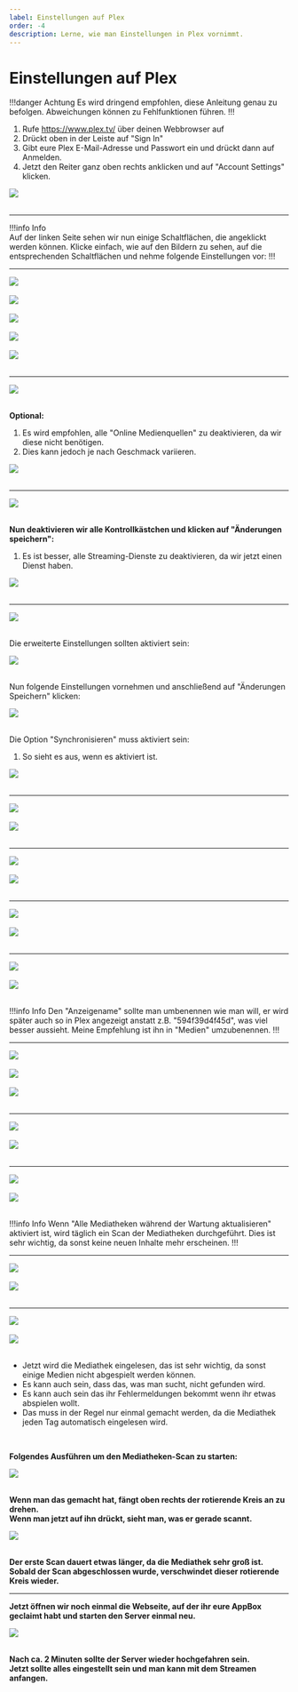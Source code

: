 ```yaml
---
label: Einstellungen auf Plex
order: -4
description: Lerne, wie man Einstellungen in Plex vornimmt.
---
```


# Einstellungen auf Plex

!!!danger Achtung
Es wird dringend empfohlen, diese Anleitung genau zu befolgen. Abweichungen können zu Fehlfunktionen führen.
!!!

1. Rufe https://www.plex.tv/ über deinen Webbrowser auf<br/>
2. Drückt oben in der Leiste auf "Sign In"<br/>
3. Gibt eure Plex E-Mail-Adresse und Passwort ein und drückt dann auf Anmelden.<br/>
4. Jetzt den Reiter ganz oben rechts anklicken und auf "Account Settings" klicken.<br/>

![](https://github.com/U3knOwn/sb-wiki/assets/148533561/b3e765ed-7879-427d-85af-9bf97d5a2aaa)<br/><br/>

---  
  
!!!info Info  
Auf der linken Seite sehen wir nun einige Schaltflächen, die angeklickt werden können.
Klicke einfach, wie auf den Bildern zu sehen, auf die entsprechenden Schaltflächen und nehme folgende Einstellungen vor:
!!!  

---

![](https://github.com/U3knOwn/sb-wiki/assets/148533561/d3d05d5c-2760-461f-90a6-a56f45fe7391)<br/><br/>
![](https://github.com/U3knOwn/sb-wiki/assets/148533561/b388b0d7-f1f4-4f16-a3bb-fdc3fcc7c669)<br/><br/>
![](https://github.com/U3knOwn/sb-wiki/assets/148533561/26f94fe0-cb35-479b-b0dc-6b35310506db)<br/><br/>
![](https://github.com/U3knOwn/sb-wiki/assets/148533561/5dce530b-54a0-4795-92a6-bcd7fe7ad197)<br/><br/>
![](https://github.com/U3knOwn/sb-wiki/assets/148533561/b9c0edaf-451c-4e67-87a2-720d00a05492)<br/><br/>
  
---  
  
![](https://github.com/U3knOwn/sb-wiki/assets/148533561/c82406c4-b9b9-4f6c-b8e8-ff40cc2d361f)<br/><br/>
  
**Optional:**  
1. Es wird empfohlen, alle "Online Medienquellen" zu deaktivieren, da wir diese nicht benötigen.<br/>
2. Dies kann jedoch je nach Geschmack variieren.<br/>
  
![](https://github.com/U3knOwn/sb-wiki/assets/148533561/792a1f4b-af4b-4c44-bdc5-22a355d9d427)<br/><br/>
  
---  
  
![](https://github.com/U3knOwn/sb-wiki/assets/148533561/5fc14e34-3c21-4aa1-9756-a5e2e7a2fc57)<br/><br/>
  
**Nun deaktivieren wir alle Kontrollkästchen und klicken auf "Änderungen speichern":**
1. Es ist besser, alle Streaming-Dienste zu deaktivieren, da wir jetzt einen Dienst haben.<br/>
  
![](https://github.com/U3knOwn/sb-wiki/assets/148533561/3b170793-b9ba-4a70-991b-c3947e5e4f85)<br/><br/>
  
---  
  
![](https://github.com/U3knOwn/sb-wiki/assets/148533561/9435e00b-2ba9-4814-94cb-bff74ebec60b)<br/><br/>
  
Die erweiterte Einstellungen sollten aktiviert sein:<br/>
  
![](https://github.com/U3knOwn/sb-wiki/assets/148533561/2c7d2442-6fa6-4e63-8e46-652375535b42)<br/><br/>
  
Nun folgende Einstellungen vornehmen und anschließend auf "Änderungen Speichern" klicken:<br/>
  
![](https://github.com/U3knOwn/sb-wiki/assets/148533561/6fac64cf-0bd3-4e4a-ad7e-52aca8aabbb5)<br/><br/>
  
Die Option "Synchronisieren" muss aktiviert sein:<br/>
1. So sieht es aus, wenn es aktiviert ist.<br/>
  
![](https://github.com/U3knOwn/sb-wiki/assets/148533561/fec4e685-8530-43c9-a221-87fcdc0adefc)<br/><br/>

--- 

![](https://github.com/U3knOwn/sb-wiki/assets/148533561/260b1f03-1976-47e7-9082-492d11c03a0f)<br/><br/>
![](https://github.com/U3knOwn/sb-wiki/assets/148533561/1de852a3-b5ad-4dd6-8bec-5a453f36ba1d)<br/><br/>

--- 

![](https://github.com/U3knOwn/sb-wiki/assets/148533561/deed08ef-570e-46d0-a06e-2fea45f08998)<br/><br/>
![](https://github.com/U3knOwn/sb-wiki/assets/148533561/cd34d40c-3840-42d5-bc60-4431606eaff1)<br/><br/>

--- 

![](https://github.com/U3knOwn/sb-wiki/assets/148533561/aeb6c581-66f5-4e50-bba2-46eccd42bfa9)<br/><br/>
![](https://github.com/U3knOwn/sb-wiki/assets/148533561/5ad2a484-823a-457a-a2e1-4b813800cf65)<br/><br/>

---

![](https://github.com/U3knOwn/sb-wiki/assets/148533561/90cd7ffc-a872-444f-b740-671a86a3774b)<br/><br/>
![](https://github.com/U3knOwn/sb-wiki/assets/148533561/770a7839-10a9-4316-bca9-94450449fda4)<br/><br/>

!!!info Info
Den "Anzeigename" sollte man umbenennen wie man will, er wird später auch so in Plex angezeigt anstatt z.B. "594f39d4f45d", was viel besser aussieht.
Meine Empfehlung ist ihn in "Medien" umzubenennen.
!!!

---

![](https://github.com/U3knOwn/sb-wiki/assets/148533561/3ff9ea23-d0f7-427f-9c4c-09045b309f44)<br/><br/>
![](https://github.com/U3knOwn/sb-wiki/assets/148533561/dfebc972-1f68-4578-a195-9f90ee52264c)<br/><br/>
![](https://github.com/U3knOwn/sb-wiki/assets/148533561/19d5e887-0b54-49fa-ab69-790259e97edd)<br/><br/>

---

![](https://github.com/U3knOwn/sb-wiki/assets/148533561/1bc02b42-5081-4a0e-a04b-ebaa5baa9b2f)<br/><br/>
![](https://github.com/U3knOwn/sb-wiki/assets/148533561/47d763bc-8073-4fc9-b53b-6012c91b1f3f)<br/><br/>

---

![](https://github.com/U3knOwn/sb-wiki/assets/148533561/21abc4de-f5da-43e2-8b94-c1d6ea37fff3)<br/><br/>
![](https://github.com/U3knOwn/sb-wiki/assets/148533561/6bd7f889-4ac0-4cca-bac0-b7c406508089)<br/><br/>

!!!info Info
Wenn "Alle Mediatheken während der Wartung aktualisieren" aktiviert ist, wird täglich ein Scan der Mediatheken durchgeführt.
Dies ist sehr wichtig, da sonst keine neuen Inhalte mehr erscheinen.
!!!

---

![](https://github.com/U3knOwn/sb-wiki/assets/148533561/949f9d62-64f3-432d-968b-3955dd67ee96)<br/><br/>
![](https://github.com/U3knOwn/sb-wiki/assets/148533561/a4804744-5a58-4b57-8256-1cc5e58ba70d)<br/><br/>

---

![](https://github.com/U3knOwn/sb-wiki/assets/148533561/10a11ccc-c9a9-4c52-952a-cb94f0ee90ab)<br/><br/>
![](https://github.com/U3knOwn/sb-wiki/assets/148533561/7ab53813-5f17-4ff3-9bf0-0c659500365b)<br/><br/>


- Jetzt wird die Mediathek eingelesen, das ist sehr wichtig, da sonst einige Medien nicht abgespielt werden können.<br/>
- Es kann auch sein, dass das, was man sucht, nicht gefunden wird.<br/>
- Es kann auch sein das ihr Fehlermeldungen bekommt wenn ihr etwas abspielen wollt.<br/>
- Das muss in der Regel nur einmal gemacht werden, da die Mediathek jeden Tag automatisch eingelesen wird.<br/>
<br/>

**Folgendes Ausführen um den Mediatheken-Scan zu starten:**

![](https://github.com/U3knOwn/sb-wiki/assets/148533561/2fcbd5a1-3d8c-4dd5-908e-2b45ae382278)<br/><br/>

**Wenn man das gemacht hat, fängt oben rechts der rotierende Kreis an zu drehen.**
<br/>
**Wenn man jetzt auf ihn drückt, sieht man, was er gerade scannt.**

![](https://github.com/U3knOwn/sb-wiki/assets/148533561/772c735d-e7da-4551-87ed-05b0af740f9c)<br/><br/>

**Der erste Scan dauert etwas länger, da die Mediathek sehr groß ist.**
<br/>
**Sobald der Scan abgeschlossen wurde, verschwindet dieser rotierende Kreis wieder.**

---

**Jetzt öffnen wir noch einmal die Webseite, auf der ihr eure AppBox geclaimt habt und starten den Server einmal neu.**

![](https://github.com/U3knOwn/sb-wiki/assets/148533561/466af5bd-65dd-41ba-9d04-23e25cdbb4cb)<br/><br/>

**Nach ca. 2 Minuten sollte der Server wieder hochgefahren sein.**
<br/>
**Jetzt sollte alles eingestellt sein und man kann mit dem Streamen anfangen.**
